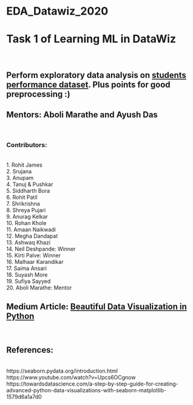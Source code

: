 # EDA_Datawiz_2020 <BR>
<H1>Task 1 of Learning ML in DataWiz</H1><BR>
<H2>Perform exploratory data analysis on  <a href="https://www.kaggle.com/spscientist/students-performance-in-exams">students performance dataset</a>. Plus points for good preprocessing :)</H2>
<H2>Mentors: Aboli Marathe and Ayush Das</H2><BR>
<H3>Contributors:</H3><BR>
1. Rohit James<BR>
2. Srujana<BR>
3. Anupam<BR>
4. Tanuj & Pushkar<BR>
5. Siddharth Bora<BR>
6. Rohit Patil<BR>
7. Shrikrishna<BR>
8. Shreya Pujari<BR>
9. Anurag Kelkar<BR>
10. Rohan Khole<BR>
11. Amaan Naikwadi<BR>
12. Megha Dandapat<BR>
13. Ashwaq Khazi<BR>
14. Neil Deshpande: Winner<BR>
15. Kirti Palve: Winner<BR>
16. Malhaar Karandikar<BR>
17. Saima Ansari<BR>
18. Suyash More<BR>
19. Sufiya Sayyed<BR>
20. Aboli Marathe: Mentor<BR>
<H2>Medium Article: <a href="https://medium.com/@abolirm/beautiful-data-visualization-in-python-537f524dd819">Beautiful Data Visualization in Python</a></H2><BR>
<H2>References:</H2><BR>
https://seaborn.pydata.org/introduction.html<BR>
https://www.youtube.com/watch?v=Upcs6OCgnow<BR>
https://towardsdatascience.com/a-step-by-step-guide-for-creating-advanced-python-data-visualizations-with-seaborn-matplotlib-1579d6a1a7d0<BR>
